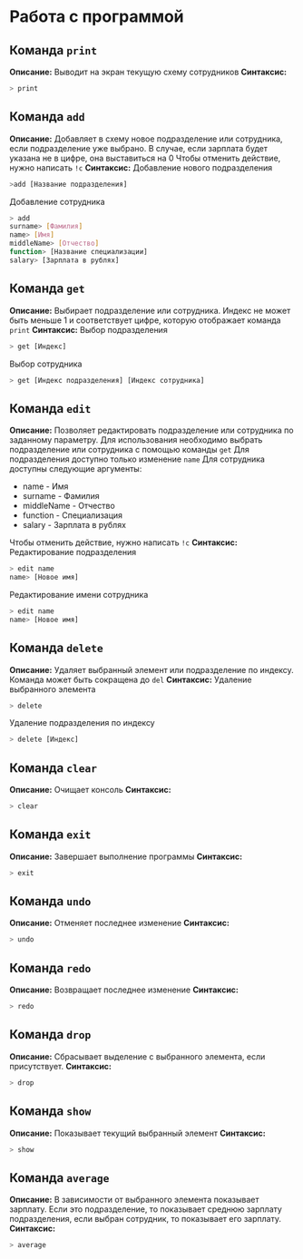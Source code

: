 ﻿# Работа с программой


## Команда `print`
**Описание:** 
Выводит на экран текущую схему сотрудников
**Синтаксис:**
```bash
> print
```

## Команда `add`
**Описание:**
Добавляет в схему новое подразделение или сотрудника, если подразделение уже выбрано.
В случае, если зарплата будет указана не в цифре, она выставиться на 0
Чтобы отменить действие, нужно написать `!c`
**Синтаксис:**
Добавление нового подразделения
```bash
>add [Название подразделения]
```
Добавление сотрудника
```bash
> add
surname> [Фамилия]
name> [Имя]
middleName> [Отчество]
function> [Название специализации]
salary> [Зарплата в рублях]
```
## Команда `get`
**Описание:**
Выбирает подразделение или сотрудника. Индекс не может быть меньше 1 и соответствует цифре, которую отображает команда `print`
**Синтаксис:**
Выбор подразделения
```bash
> get [Индекс]
```
Выбор сотрудника
```bash
> get [Индекс подразделения] [Индекс сотрудника]
```

## Команда `edit`
**Описание:**
Позволяет редактировать подразделение или сотрудника по заданному параметру.
Для использования необходимо выбрать подразделение или сотрудника с помощью команды `get`
Для подразделения доступно только изменение `name`
Для сотрудника доступны следующие аргументы:
* name - Имя
* surname - Фамилия
* middleName - Отчество
* function - Специализация
* salary - Зарплата в рублях

Чтобы отменить действие, нужно написать `!c`
**Синтаксис:**
Редактирование подразделения
```bash
> edit name
name> [Новое имя]
```
Редактирование имени сотрудника
```bash
> edit name
name> [Новое имя]
```
## Команда `delete`
**Описание:**
Удаляет выбранный элемент или подразделение по индексу. Команда может быть сокращена до `del`
**Синтаксис:**
Удаление выбранного элемента
```bash
> delete
```
Удаление подразделения по индексу
```bash
> delete [Индекс]
```

## Команда `clear`
**Описание:**
Очищает консоль
**Синтаксис:**
```bash
> clear
```

## Команда `exit`
**Описание:**
Завершает выполнение программы
**Синтаксис:**
```bash
> exit
```

## Команда `undo`
**Описание:**
Отменяет последнее изменение
**Синтаксис:**
```bash
> undo
```

## Команда `redo`
**Описание:**
Возвращает последнее изменение
**Синтаксис:**

```bash
> redo
```

## Команда `drop`
**Описание:**
Сбрасывает выделение с выбранного элемента, если присутствует.
**Синтаксис:**

```bash
> drop
```
## Команда `show`
**Описание:**
Показывает текущий выбранный элемент
**Синтаксис:**
```bash
> show
```

## Команда `average`
**Описание:**
В зависимости от выбранного элемента показывает зарплату. Если это подразделение, то показывает среднюю зарплату подразделения, если выбран сотрудник, то показывает его зарплату.
**Синтаксис:**

```bash
> average
```
